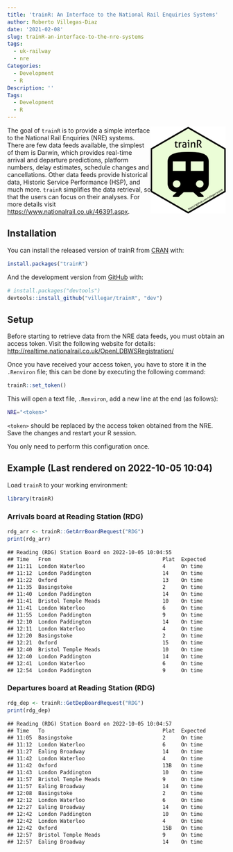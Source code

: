 ```yaml
---
title: 'trainR: An Interface to the National Rail Enquiries Systems'
author: Roberto Villegas-Diaz
date: '2021-02-08'
slug: trainR-an-interface-to-the-nre-systems
tags:
  - uk-railway
  - nre
Categories:
  - Development
  - R
Description: ''
Tags:
  - Development
  - R
---
```


<img src="https://raw.githubusercontent.com/villegar/trainR/main/inst/images/logo.png" alt="logo" align="right" height=200px/>

The goal of `trainR` is to provide a simple interface to the 
National Rail Enquiries (NRE) systems. There are few data feeds 
available, the simplest of them is Darwin, which provides real-time 
arrival and departure predictions, platform numbers, delay estimates, 
schedule changes and cancellations. Other data feeds provide historical 
data, Historic Service Performance (HSP), and much more. `trainR` 
simplifies the data retrieval, so that the users can focus on their 
analyses. For more details visit 
https://www.nationalrail.co.uk/46391.aspx.

## Installation

You can install the released version of trainR from [CRAN](https://CRAN.R-project.org) with:

``` r
install.packages("trainR")
```

And the development version from [GitHub](https://github.com/) with:

``` r
# install.packages("devtools")
devtools::install_github("villegar/trainR", "dev")
```

## Setup
Before starting to retrieve data from the NRE data feeds, you must obtain an access token. 
Visit the following website for details: http://realtime.nationalrail.co.uk/OpenLDBWSRegistration/

Once you have received your access token, you have to store it in the `.Renviron` file; this can be 
done by executing the following command:


```r
trainR::set_token()
```

This will open a text file, `.Renviron`, add a new line at the end (as follows):

```bash
NRE="<token>"
```

`<token>` should be replaced by the access token obtained from the NRE. Save the changes and restart 
your R session.

You only need to perform this configuration once.

## Example (Last rendered on 2022-10-05 10:04)

Load `trainR` to your working environment:

```r
library(trainR)
```

### Arrivals board at Reading Station (RDG)


```r
rdg_arr <- trainR::GetArrBoardRequest("RDG")
print(rdg_arr)
```

```
## Reading (RDG) Station Board on 2022-10-05 10:04:55
## Time   From                                    Plat  Expected
## 11:11  London Waterloo                         4     On time
## 11:12  London Paddington                       14    On time
## 11:22  Oxford                                  13    On time
## 11:35  Basingstoke                             2     On time
## 11:40  London Paddington                       14    On time
## 11:41  Bristol Temple Meads                    10    On time
## 11:41  London Waterloo                         6     On time
## 11:55  London Paddington                       9     On time
## 12:10  London Paddington                       14    On time
## 12:11  London Waterloo                         4     On time
## 12:20  Basingstoke                             2     On time
## 12:21  Oxford                                  15    On time
## 12:40  Bristol Temple Meads                    10    On time
## 12:40  London Paddington                       14    On time
## 12:41  London Waterloo                         6     On time
## 12:54  London Paddington                       9     On time
```

### Departures board at Reading Station (RDG)


```r
rdg_dep <- trainR::GetDepBoardRequest("RDG")
print(rdg_dep)
```

```
## Reading (RDG) Station Board on 2022-10-05 10:04:57
## Time   To                                      Plat  Expected
## 11:05  Basingstoke                             2     On time
## 11:12  London Waterloo                         6     On time
## 11:27  Ealing Broadway                         14    On time
## 11:42  London Waterloo                         4     On time
## 11:42  Oxford                                  13B   On time
## 11:43  London Paddington                       10    On time
## 11:57  Bristol Temple Meads                    9     On time
## 11:57  Ealing Broadway                         14    On time
## 12:08  Basingstoke                             2     On time
## 12:12  London Waterloo                         6     On time
## 12:27  Ealing Broadway                         14    On time
## 12:42  London Paddington                       10    On time
## 12:42  London Waterloo                         4     On time
## 12:42  Oxford                                  15B   On time
## 12:57  Bristol Temple Meads                    9     On time
## 12:57  Ealing Broadway                         14    On time
```
